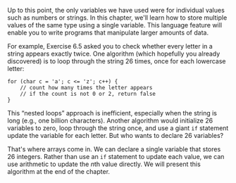 Up to this point, the only variables we have used were for individual values such as numbers or strings. In this chapter, we'll learn how to store multiple values of the same type using a single variable. This language feature will enable you to write programs that manipulate larger amounts of data.

For example, Exercise 6.5 asked you to check whether every letter in a string appears exactly twice. One algorithm (which hopefully you already discovered) is to loop through the string 26 times, once for each lowercase letter:

```code
for (char c = 'a'; c <= 'z'; c++) {
    // count how many times the letter appears
    // if the count is not 0 or 2, return false
}
```

This “nested loops” approach is inefficient, especially when the string is long (e.g., one billion characters). Another algorithm would initialize 26 variables to zero, loop through the string once, and use a giant `if` statement update the variable for each letter. But who wants to declare 26 variables?

That's where arrays come in. We can declare a single variable that stores 26 integers. Rather than use an `if` statement to update each value, we can use arithmetic to update the $n$th value directly. We will present this algorithm at the end of the chapter.